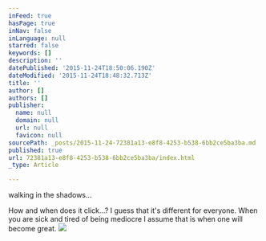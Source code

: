 ```yaml
---
inFeed: true
hasPage: true
inNav: false
inLanguage: null
starred: false
keywords: []
description: ''
datePublished: '2015-11-24T18:50:06.190Z'
dateModified: '2015-11-24T18:48:32.713Z'
title: ''
author: []
authors: []
publisher:
  name: null
  domain: null
  url: null
  favicon: null
sourcePath: _posts/2015-11-24-72381a13-e8f8-4253-b538-6bb2ce5ba3ba.md
published: true
url: 72381a13-e8f8-4253-b538-6bb2ce5ba3ba/index.html
_type: Article

---
```

walking in the shadows...

How and when does it click...?  I guess that it's different for everyone.  When you are sick and tired of being mediocre I assume that is when one will become great.
![](https://the-grid-user-content.s3-us-west-2.amazonaws.com/ffd3a934-75bc-44df-8148-958156ac4a4e.jpg)